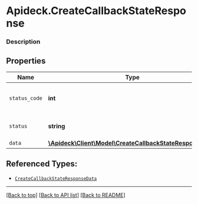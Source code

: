 # Apideck.CreateCallbackStateResponse

### Description

## Properties
Name | Type | Description | Notes
------------ | ------------- | ------------- | -------------
`status_code` | **int** | HTTP Response Status Code | 
`status` | **string** | HTTP Response Status | 
`data` | [**\Apideck\Client\Model\CreateCallbackStateResponseData**](CreateCallbackStateResponseData.md) |  | 





## Referenced Types:


* [`CreateCallbackStateResponseData`](CreateCallbackStateResponseData.md)

---

[[Back to top]](#) [[Back to API list]](../../../../README.md#documentation-for-api-endpoints) [[Back to README]](../../../../README.md)


